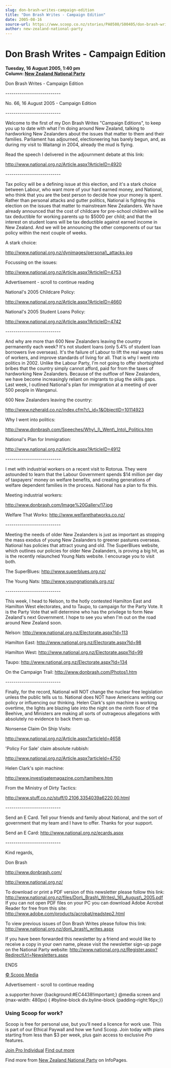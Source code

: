 ```yaml
---
slug: don-brash-writes-campaign-edition
title: "Don Brash Writes - Campaign Edition"
date: 2005-08-16
source-url: https://www.scoop.co.nz/stories/PA0508/S00405/don-brash-writes-campaign-edition.htm
author: new-zealand-national-party
---
```

Don Brash Writes - Campaign Edition
===================================

**Tuesday, 16 August 2005, 1:40 pm**  
**Column: [New Zealand National Party](https://info.scoop.co.nz/New_Zealand_National_Party)**

Don Brash Writes - Campaign Edition

\---------------------------

No. 66, 16 August 2005 - Campaign Edition

\---------------------------

Welcome to the first of my Don Brash Writes "Campaign Editions", to keep you up to date with what I'm doing around New Zealand, talking to hardworking New Zealanders about the issues that matter to them and their families. Parliament has adjourned, electioneering has barely begun, and, as during my visit to Waitangi in 2004, already the mud is flying.

Read the speech I delivered in the adjournment debate at this link:

http://www.national.org.nz/Article.aspx?ArticleID=4920

\---------------------------

Tax policy will be a defining issue at this election, and it's a stark choice between Labour, who want more of your hard earned money, and National, who think that you are the best person to decide how your money is spent. Rather than personal attacks and gutter politics, National is fighting this election on the issues that matter to mainstream New Zealanders. We have already announced that the cost of childcare for pre-school children will be tax deductible for working parents up to $5000 per child; and that the interest on student loans will be tax deductible against earned income in New Zealand. And we will be announcing the other components of our tax policy within the next couple of weeks.

A stark choice:

http://www.national.org.nz/dynimages/personal\_attacks.jpg

Focussing on the issues:

http://www.national.org.nz/Article.aspx?ArticleID=4753

Advertisement - scroll to continue reading





National's 2005 Childcare Policy:

http://www.national.org.nz/Article.aspx?ArticleID=4660

National's 2005 Student Loans Policy:

http://www.national.org.nz/Article.aspx?ArticleID=4742

\---------------------------

And why are more than 600 New Zealanders leaving the country permanently each week? It's not student loans (only 5.4% of student loan borrowers live overseas). It's the failure of Labour to lift the real wage rates of workers, and improve standards of living for all. That is why I went into politics in 2002. Unlike the Labour Party, I'm not going to offer shortsighted bribes that the country simply cannot afford, paid for from the taxes of hardworking New Zealanders. Because of the outflow of New Zealanders, we have become increasingly reliant on migrants to plug the skills gaps. Last week, I outlined National's plan for immigration at a meeting of over 500 people in Wanganui.

600 New Zealanders leaving the country:

http://www.nzherald.co.nz/index.cfm?c\_id=1&ObjectID=10114923

Why I went into politics:

http://www.donbrash.com/Speeches/Why\_I\_Went\_Into\_Politics.htm

National's Plan for Immigration:

http://www.national.org.nz/Article.aspx?ArticleID=4912

\---------------------------

I met with industrial workers on a recent visit to Rotorua. They were astounded to learn that the Labour Government spends $14 million per day of taxpayers' money on welfare benefits, and creating generations of welfare dependent families in the process. National has a plan to fix this.

Meeting industrial workers:

http://www.donbrash.com/Image%20Gallery/17.jpg

Welfare That Works: http://www.welfarethatworks.co.nz/

\---------------------------

Meeting the needs of older New Zealanders is just as important as stopping the mass exodus of young New Zealanders to greener pastures overseas. National has policies that attract young and old. The SuperBlues website, which outlines our policies for older New Zealanders, is proving a big hit, as is the recently relaunched Young Nats website. I encourage you to visit both.

The SuperBlues: http://www.superblues.org.nz/

The Young Nats: http://www.youngnationals.org.nz/

\---------------------------

This week, I head to Nelson, to the hotly contested Hamilton East and Hamilton West electorates, and to Taupo, to campaign for the Party Vote. It is the Party Vote that will determine who has the privilege to form New Zealand's next Government. I hope to see you when I'm out on the road around New Zealand soon.

Nelson: http://www.national.org.nz/Electorate.aspx?Id=113

Hamilton East: http://www.national.org.nz/Electorate.aspx?Id=98

Hamilton West: http://www.national.org.nz/Electorate.aspx?Id=99

Taupo: http://www.national.org.nz/Electorate.aspx?Id=134

On the Campaign Trail: http://www.donbrash.com/Photos1.htm

\---------------------------

Finally, for the record, National will NOT change the nuclear free legislation unless the public tells us to. National does NOT have Americans writing our policy or influencing our thinking. Helen Clark's spin machine is working overtime, the lights are blazing late into the night on the ninth floor of the Beehive, and Ministers are making all sorts of outrageous allegations with absolutely no evidence to back them up.

Nonsense Claim On Ship Visits:

http://www.national.org.nz/Article.aspx?articleId=4658

'Policy For Sale' claim absolute rubbish:

http://www.national.org.nz/Article.aspx?articleId=4750

Helen Clark's spin machine:

http://www.investigatemagazine.com/tamihere.htm

From the Ministry of Dirty Tactics:

http://www.stuff.co.nz/stuff/0,2106,3354039a6220,00.html

\---------------------------

Send an E Card. Tell your friends and family about National, and the sort of government that my team and I have to offer. Thanks for your support.

Send an E Card: http://www.national.org.nz/ecards.aspx

\---------------------------

Kind regards,

Don Brash

http://www.donbrash.com/

http://www.national.org.nz/

To download or print a PDF version of this newsletter please follow this link: http://www.national.org.nz/files/Don\_Brash\_Writes\_16\_August\_2005.pdf If you can not open PDF files on your PC you can download Adobe Acrobat Reader for free from this site: http://www.adobe.com/products/acrobat/readstep2.html

To view previous issues of Don Brash Writes please follow this link: http://www.national.org.nz/don\_brash\_writes.aspx

If you have been forwarded this newsletter by a friend and would like to receive a copy in your own name, please visit the newsletter sign-up page on the National Party website: http://www.national.org.nz/Register.aspx?RedirectUrl=Newsletters.aspx

ENDS

[© Scoop Media](http://www.scoop.co.nz/about/terms.html)  

Advertisement - scroll to continue reading



a.supporter:hover {background:#EC4438!important;} @media screen and (max-width: 480px) { #byline-block div.byline-block {padding-right:16px;}}

### Using Scoop for work?

Scoop is free for personal use, but you’ll need a licence for work use. This is part of our Ethical Paywall and how we fund Scoop. Join today with plans starting from less than $3 per week, plus gain access to exclusive _Pro_ features.  
  
[Join Pro Individual](https://pro.scoop.co.nz/Individual/?from=ProIn24) [Find out more](https://pro.scoop.co.nz/using-scoop-for-work/?from=ProIn24)

Find more from [New Zealand National Party](https://info.scoop.co.nz/New_Zealand_National_Party) on InfoPages.
